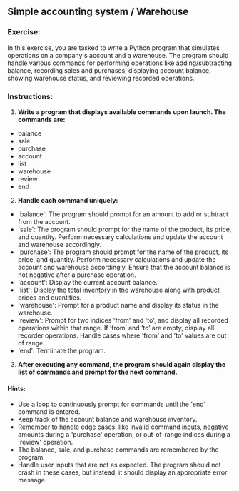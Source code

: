 ## Simple accounting system / Warehouse
### Exercise:
In this exercise, you are tasked to write a Python program that simulates operations on a company's account and a warehouse. The program should handle various commands for performing operations like adding/subtracting balance, recording sales and purchases, displaying account balance, showing warehouse status, and reviewing recorded operations.

### Instructions:
1. **Write a program that displays available commands upon launch. The commands are:**
  - balance
  - sale
  - purchase
  - account
  - list
  - warehouse
  - review
  - end

2. **Handle each command uniquely:**
  - 'balance': The program should prompt for an amount to add or subtract from the account.
  - 'sale': The program should prompt for the name of the product, its price, and quantity. Perform necessary calculations and update the account and warehouse accordingly.
  - 'purchase': The program should prompt for the name of the product, its price, and quantity. Perform necessary calculations and update the account and warehouse accordingly. Ensure that the account balance is not negative after a purchase operation.
  - 'account': Display the current account balance.
  - 'list': Display the total inventory in the warehouse along with product prices and quantities.
  - 'warehouse': Prompt for a product name and display its status in the warehouse.
  - 'review': Prompt for two indices 'from' and 'to', and display all recorded operations within that range. If ‘from’ and ‘to’ are empty, display all recorder operations. Handle cases where 'from' and 'to' values are out of range.
  - 'end': Terminate the program.

3. **After executing any command, the program should again display the list of commands and prompt for the next command.**

#### Hints:
- Use a loop to continuously prompt for commands until the 'end' command is entered.
- Keep track of the account balance and warehouse inventory.
- Remember to handle edge cases, like invalid command inputs, negative amounts during a 'purchase' operation, or out-of-range indices during a 'review' operation.
- The balance, sale, and purchase commands are remembered by the program.
- Handle user inputs that are not as expected. The program should not crash in these cases, but instead, it should display an appropriate error message.
